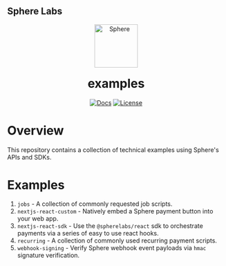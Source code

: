 ## Sphere Labs

<div align="center">
    <a>
        <img alt="Sphere" src="https://avatars.githubusercontent.com/u/109333730?s=200&v=4" width="100"/>
    </a>
  <h1 style="margin-top:20px;">examples</h1>

  <p>
    <a href="/"><img alt="Docs" src="https://img.shields.io/badge/docs-tutorials-aquamarine" /></a>
    <!-- <a href="https://discord.com/channels/849494028176588802/878700556904980500"><img alt="Discord Chat" src="https://img.shields.io/discord/889577356681945098?color=aquamarine" /></a> -->
    <a href="https://opensource.org/licenses/MIT"><img alt="License" src="https://img.shields.io/github/license/git-scm/git-scm.com?color=aquamarine" /></a>
  </p>
</div>

# Overview

This repository contains a collection of technical examples using Sphere's APIs and SDKs.

# Examples

1. `jobs` - A collection of commonly requested job scripts.
2. `nextjs-react-custom` - Natively embed a Sphere payment button into your web app.
3. `nextjs-react-sdk` - Use the `@spherelabs/react` sdk to orchestrate payments via a series of easy to use react hooks.
4. `recurring` - A collection of commonly used recurring payment scripts.
5. `webhook-signing` - Verify Sphere webhook event payloads via `hmac` signature verification.

